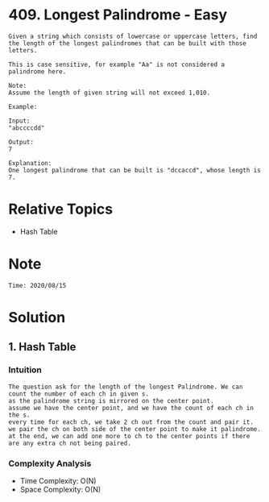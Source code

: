# 409. Longest Palindrome - Easy

```
Given a string which consists of lowercase or uppercase letters, find the length of the longest palindromes that can be built with those letters.

This is case sensitive, for example "Aa" is not considered a palindrome here.

Note:
Assume the length of given string will not exceed 1,010.

Example:

Input:
"abccccdd"

Output:
7

Explanation:
One longest palindrome that can be built is "dccaccd", whose length is 7.
```

# Relative Topics
* Hash Table


# Note
```
Time: 2020/08/15

```


# Solution
## 1. Hash Table

### Intuition

    The question ask for the length of the longest Palindrome. We can count the number of each ch in given s.
    as the palindrome string is mirrored on the center point.
    assume we have the center point, and we have the count of each ch in the s.
    every time for each ch, we take 2 ch out from the count and pair it.
    we pair the ch on both side of the center point to make it palindrome.
    at the end, we can add one more to ch to the center points if there are any extra ch not being paired.


### Complexity Analysis
*   Time Complexity: O(N)
*   Space Complexity: O(N)